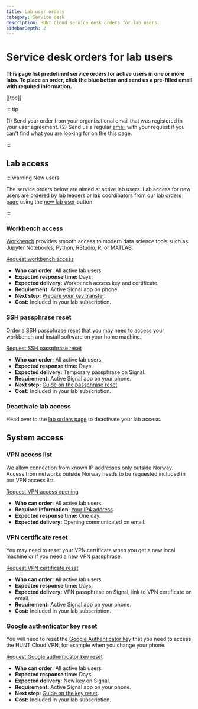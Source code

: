 ```yaml
---
title: Lab user orders
category: Service desk
description: HUNT Cloud service desk orders for lab users.
sidebarDepth: 2
---
```


# Service desk orders for lab users

**This page list predefined service orders for active users in one or more labs. To place an order, click the blue botton and send us a pre-filled email with required information.**

[[toc]]

::: tip

(1) Send your order from your organizational email that was registered in your user agreement. (2) Send us a regular [email](/contact) with your request if you can't find what you are looking for on the this page.

:::




## Lab access

::: warning New users

The service orders below are aimed at active lab users. Lab access for new users are ordered by lab leaders or lab coordinators from our [lab orders page](/service-desk/lab-orders) using the [new lab user](/service-desk/lab-orders#new-lab-user) button. 

:::

### Workbench access

[Workbench](/working-in-your-lab/workbench/) provides smooth access to modern data science tools such as Jupyter Notebooks, Python, RStudio, R, or MATLAB.

<div class="home" style="padding: 0px;"><div class="hero">
<p class="action">
  <a href="mailto:cloud.support+hunt-cloud-request@hunt.ntnu.no?subject=Workbench%20order%20-%20%7Busername%7D%20%40%20%7Blabname%7D&body=Hi%20HUNT%20Cloud%20team%2C%0A%0AI%20would%20like%20to%20try%20Workbench%20in%20%7Blabname%7D.%0A%0AI%20have%20install%20and%20activated%20the%20Signal%20app%20on%20my%20phone%20and%20are%20looking%20forward%20to%20receive%20my%20key%20and%20certificate.%20%0A%0AThese%20are%20the%20tools%20I%20plan%20to%20use%3A%20%28Rstudio/Jupyter/Python/MATLAB/Stata%29.%0A%0ABest%2C" class="nav-link external action-button">
    Request workbench access
  </a>
</p></div></div>

* **Who can order:** All active lab users.
* **Expected response time:** Days.
* **Expected delivery:** Workbench access key and certificate.
* **Requirement:** Active Signal app on phone.
* **Next step:** [Prepare your key transfer](/guides/workbench-request/).
* **Cost:** Included in your lab subscription.


### SSH passphrase reset  

Order a [SSH passphrase reset](/guides/configure-ssh/) that you may need to access your workbench and install software on your home machine.

<div class="home" style="padding: 0px;"><div class="hero">
<p class="action">
  <a href="mailto:cloud.support+hunt-cloud-request@hunt.ntnu.no?subject=SSH%20passphrase%20reset%20-%20%7Busername%7D%20%40%20%7Blabname%7D&body=Hi%20HUNT%20Cloud%20team%2C%0A%0AI%20would%20like%20to%20request%20a%20passphrase%20reset%20for%20my%20user%20%7Busername%7D%20%40%20%7Blabname%7D.%0A%0AI%20have%20activated%20Signal%20on%20my%20phone%20and%20are%20looking%20forward%20to%20receive%20my%20temporary%20key%20here.%0A%0ABest%2C" class="nav-link external action-button">
    Request SSH passphrase reset
  </a>
</p></div></div>

* **Who can order:** All active lab users.
* **Expected response time:** Days.
* **Expected delivery:** Temporary passphrase on Signal.
* **Requirement:** Active Signal app on your phone.
* **Next step:** [Guide on the passphrase reset](/guides/configure-ssh/).
* **Cost:** Included in your lab subscription.

### Deactivate lab access

Head over to the [lab orders page](/service-desk/lab-orders#deactivate-lab-user) to deactivate your lab access.








## System access

### VPN access list

We allow connection from known IP addresses only outside Norway. Access from networks outside Norway needs to be requested included in our VPN access list.

<div class="home" style="padding: 0px;"><div class="hero">
<p class="action">
  <a href="mailto:cloud.support+hunt-cloud-request@hunt.ntnu.no?subject=VPN%20access%20opening%20request%20-%20%7Busername%7D&body=Hi%20HUNT%20Cloud%20team%2C%0A%0AI%20would%20like%20to%20request%20an%20VPN%20access%20opening%20for%20the%20following%20IP%20address%3A%20%0A%0A%7BIP4-address%7D.%0A%0AI%20am%20looking%20forward%20to%20be%20notified%20on%20email%20when%20the%20opening%20is%20implemented.%0A%0ABest%2C
" class="nav-link external action-button">
    Request VPN access opening
  </a>
</p></div></div>

* **Who can order:** All active lab users.
* **Required information**: [Your IP4 address](http://ip4.me).
* **Expected response time:** One day.
* **Expected delivery:** Opening communicated on email.

### VPN certificate reset  

You may need to reset your VPN certificate when you get a new local machine or if you need a new VPN passphrase.


<div class="home" style="padding: 0px;"><div class="hero">
<p class="action">
  <a href="mailto:cloud.support+hunt-cloud-request@hunt.ntnu.no?subject=VPN%20certificate%20reset%20-%20%7Busername%7D&body=Hi%20HUNT%20Cloud%20team%2C%0A%0AI%20would%20like%20to%20reset%20my%20VPN%20certificate.%20%0A%0AI%20have%20an%20active%20Signal%20account%20on%20my%20phone%2C%20and%20are%20looking%20forward%20to%20receive%20my%20new%20VPN%20passphrase%20on%20the%20phone%20and%20a%20link%20to%20the%20new%20VPN%20certificate%20on%20my%20organizational%20email.%0A%0AI%20am%20aware%20that%20my%20lab%20access%20will%20be%20paused%20from%20the%20new%20certificate%20is%20issued%20and%20until%20I%20have%20installed%20the%20new%20certificate%20on%20my%20local%20machine.%0A%0ABest%2C" class="nav-link external action-button">
    Request VPN certificate reset
  </a>
</p></div></div>

* **Who can order:** All active lab users.
* **Expected response time:** Days.
* **Expected delivery:** VPN passphrase on Signal, link to VPN certificate on email.
* **Requirement:** Active Signal app on your phone.
* **Cost:** Included in your lab subscription.



### Google authenticator key reset  

You will need to reset the [Google Authenticator key](/guides/google-authenticator-reset/) that you need to access the HUNT Cloud VPN, for example when you change your phone.


<div class="home" style="padding: 0px;"><div class="hero">
<p class="action">
  <a href="mailto:cloud.support+hunt-cloud-request@hunt.ntnu.no?subject=Google%20authenticator%20key%20request%20-%20%7Busername%7D&body=Hi%20HUNT%20Cloud%20team%2C%0A%0AI%20would%20like%20to%20request%20a%20new%20Google%20authenticator%20key%20for%20my%20VPN%20access.%20%0A%0AAlternative%201%3A%20%0A%0AI%20have%20an%20active%20Signal%20account%20on%20the%20same%20phone%20number%20that%20is%20registered%20in%20my%20user%20account%20and%20are%20looking%20forward%20to%20receive%20my%20new%20key%20on%20my%20phone.%0A%0AAlternative%202%3A%20%0A%0APlease%20note%20that%20I%20have%20a%20new%20phone%20number%20%28%2B00-0000000%29.%20I%20have%20activated%20Signal%20on%20this%20number%20and%20are%20looking%20forward%20to%20receive%20my%20new%20key%20on%20the%20app.%0A%0ABest%2C" class="nav-link external action-button">
    Request Google authenticator key reset
  </a>
</p></div></div>

* **Who can order:** All active lab users.
* **Expected response time:** Days.
* **Expected delivery:** New key on Signal.
* **Requirement:** Active Signal app on your phone.
* **Next step:** [Guide on the key reset](/guides/google-authenticator-reset/).
* **Cost:** Included in your lab subscription.














